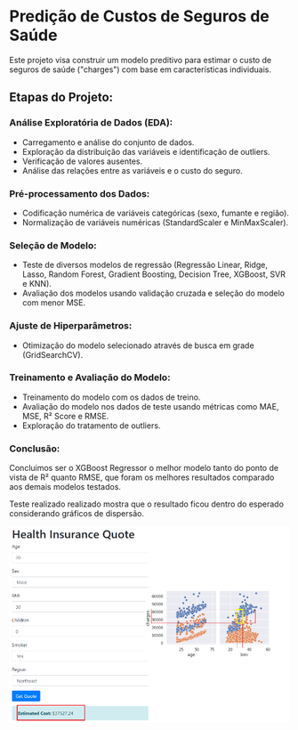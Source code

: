 # Predição de Custos de Seguros de Saúde

Este projeto visa construir um modelo preditivo para estimar o custo de seguros de saúde ("charges") com base em características individuais.

## Etapas do Projeto:

### Análise Exploratória de Dados (EDA):

* Carregamento e análise do conjunto de dados.
* Exploração da distribuição das variáveis e identificação de outliers.
* Verificação de valores ausentes.
* Análise das relações entre as variáveis e o custo do seguro.

### Pré-processamento dos Dados:

* Codificação numérica de variáveis categóricas (sexo, fumante e região).
* Normalização de variáveis numéricas (StandardScaler e MinMaxScaler).

### Seleção de Modelo:

* Teste de diversos modelos de regressão (Regressão Linear, Ridge, Lasso, Random Forest, Gradient Boosting, Decision Tree, XGBoost, SVR e KNN).
* Avaliação dos modelos usando validação cruzada e seleção do modelo com menor MSE.

### Ajuste de Hiperparâmetros:

* Otimização do modelo selecionado através de busca em grade (GridSearchCV).

### Treinamento e Avaliação do Modelo:

* Treinamento do modelo com os dados de treino.
* Avaliação do modelo nos dados de teste usando métricas como MAE, MSE, R² Score e RMSE.
* Exploração do tratamento de outliers.

### Conclusão:

Concluimos ser o XGBoost Regressor o melhor modelo tanto do ponto de vista de R² quanto RMSE, que foram os melhores resultados comparado aos demais modelos testados.

Teste realizado realizado mostra que o resultado ficou dentro do esperado considerando gráficos de dispersão.

![](analise_grafica/Avaliação_Grafica_Modelo_Selecionado.png)